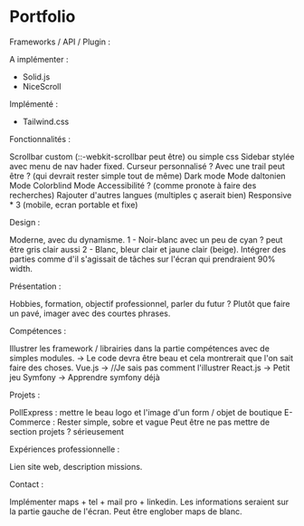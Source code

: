 # Portfolio

Frameworks / API / Plugin :

A implémenter :
- Solid.js
- NiceScroll

Implémenté :
- Tailwind.css 


Fonctionnalités :

Scrollbar custom (::-webkit-scrollbar peut être) ou simple css
Sidebar stylée avec menu de nav hader fixed.
Curseur personnalisé ? Avec une trail peut être ? (qui devrait rester simple tout de même)
Dark mode
Mode daltonien
Mode Colorblind 
Mode Accessibilité ? (comme pronote à faire des recherches)
Rajouter d'autres langues (multiples ç aserait bien)
Responsive * 3 (mobile, ecran portable et fixe)

Design :

Moderne, avec du dynamisme.
1 - Noir-blanc avec un peu de cyan ? peut être gris clair aussi
2 - Blanc, bleur clair et jaune clair (beige).
Intégrer des parties comme d'il s'agissait de tâches sur l'écran qui prendraient 90% width.


Présentation :

Hobbies, formation, objectif professionnel, parler du futur ?
Plutôt que faire un pavé, imager avec des courtes phrases.


Compétences :

Illustrer les framework / librairies dans la partie compétences avec de simples modules. -> Le code devra être beau et cela montrerait que l'on sait faire des choses.
Vue.js -> //Je sais pas comment l'illustrer
React.js -> Petit jeu
Symfony -> Apprendre symfony déjà


Projets :

PollExpress : mettre le beau logo et l'image d'un form / objet de boutique
E-Commerce : Rester simple, sobre et vague
Peut être ne pas mettre de section projets ? sérieusement


Expériences professionnelle :

Lien site web, description missions.


Contact : 

Implémenter maps + tel + mail pro + linkedin.
Les informations seraient sur la partie gauche de l'écran.
Peut être englober maps de blanc.
